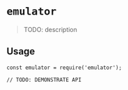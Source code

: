 # `emulator`

> TODO: description

## Usage

```
const emulator = require('emulator');

// TODO: DEMONSTRATE API
```
